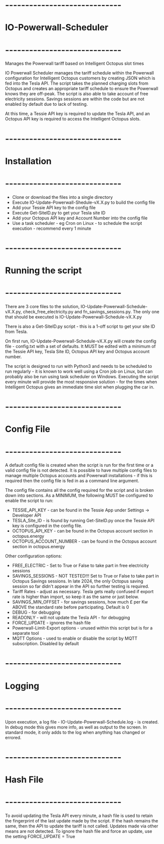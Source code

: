 # -----------------------------
#   IO-Powerwall-Scheduler
# -----------------------------

Manages the Powerwall tariff based on Intelligent Octopus slot times

IO Powerwall Scheduler manages the tariff schedule within the Powerwall configuration for Intelligent Octopus customers by creating JSON which is fed into the Tesla API. The script takes the planned charging slots from Octopus and creates an appropriate tariff schedule to ensure the Powerwall knows they are off-peak. The script is also able to take account of free electricity sessions. Savings sessions are within the code but are not enabled by default due to lack of testing. 

At this time, a Tessie API key is required to update the Tesla API, and an Octopus API key is required to access the Intelligent Octopus slots. 

# -----------------------------
# Installation
# -----------------------------
 - Clone or download the files into a single directory
 - Execute IO-Update-Powerwall-Shedule-vX.X.py to build the config file
 - Add your Tessie API key to the config file
 - Execute Get-SiteID.py to get your Tesla site ID
 - Add your Octopus API key and Account Number into the config file
 - Use a task scheduler - eg Cron on Linux - to schedule the script execution - recommend every 1 minute

# -----------------------------
# Running the script
# -----------------------------
There are 3 core files to the solution, IO-Update-Powerwall-Schedule-vX.X.py, check_free_electricity.py and fn_savings_sessions.py. The only one that should be executed is IO-Update-Powerwall-Schedule-vX.X.py

There is also a Get-SiteID.py script - this is a 1-off script to get your site ID from Tesla.

On first run, IO-Update-Powerwall-Schedule-vX.X.py will create the config file - config.txt with a set of defaults. It MUST be edited with a minimum of the Tessie API key, Tesla Site ID, Octopus API key and Octopus account number.

The script is designed to run with Python3 and needs to be scheduled to run regularly - it is known to work well using a Cron job on Linux, but can probably also be run using task scheduler on Windows. Executing the script every minute will provide the most responsive solution - for the times when Intelligent Octopus gives an immediate time slot when plugging the car in.


# -----------------------------
# Config File
# -----------------------------
A default config file is created when the script is run for the first time or a valid config file is not detected. It is possible to have multiple config files to manage multiple Octopus accounts and Powerwall installations - if this is required then the config file is fed in as a command line argument.

The config file contains all the config required for the script and is broken down into sections. As a MINIMUM, the following MUST be configured to enable the script to run:
 - TESSIE_API_KEY - can be found in the Tessie App under Settings -> Developer API
 - TESLA_Site_ID - is found by running Get-SiteID.py once the Tessie API key is configured in the config file.
 - OCTOPUS_API_KEY - can be found in the Octopus account section in octopus.energy
 - OCTOPUS_ACCOUNT_NUMBER - can be found in the Octopus account section in octopus.energy

Other configuration options: 
 - FREE_ELECTRIC - Set to True or False to take part in free electricity sessions
 - SAVINGS_SESSIONS - NOT TESTED!!! Set to True or False to take part in Octopus Savings sessions. In late 2024, the only Octopus saving session so far didn't appear in the API so further testing is required.
 - Tariff Rates - adjust as necessary. Tesla gets really confused if export rate is higher than import, so keep it as the same or just below.
 - SAVINGS_MIN_OFFSET - for savings sessions, how much £ per Kw ABOVE the standard rate before participating. Default is 0
 - DEBUG - for debugging
 - READONLY - will not update the Tesla API - for debugging
 - FORCE_UPDATE - ignores the hash file
 - Powerwall-Limit-Export options - unused within this script but is for a separate tool
 - MQTT Options - used to enable or disable the script by MQTT subscription. Disabled by default

# -----------------------------
# Logging
# -----------------------------
Upon execution, a log file - IO-Update-Powerwall-Schedule.log - is created. In debug mode this gives more info, as well as output to the screen. In standard mode, it only adds to the log when anything has changed or errored.

# -----------------------------
# Hash File
# -----------------------------
To avoid updating the Tesla API every minute, a hash file is used to retain the fingerprint of the last update made by the script. If the hash remains the same, then the API to update the tariff is not called. Updates made via other means are not detected. To ignore the hash file and force an update, use the setting FORCE_UPDATE = True
